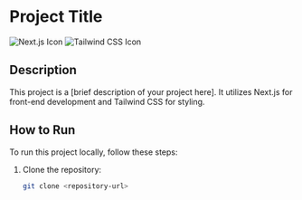 # Project Title

![Next.js Icon](nextjs_icon.png) ![Tailwind CSS Icon](tailwindcss_icon.png)

## Description

This project is a [brief description of your project here]. It utilizes Next.js for front-end development and Tailwind CSS for styling.

## How to Run

To run this project locally, follow these steps:

1. Clone the repository:

   ```bash
   git clone <repository-url>

   
